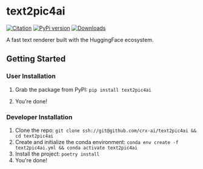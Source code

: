 # text2pic4ai
[![Citation](https://img.shields.io/badge/Citation-ACL-orange.svg)](https://gist.github.com/daemon/639de6fea584d7df1a62f04a2ea0cdad) [![PyPi version](https://badgen.net/pypi/v/daam?color=blue)](https://pypi.org/project/daam) [![Downloads](https://static.pepy.tech/badge/daam)](https://pepy.tech/project/daam)

A fast text renderer built with the HuggingFace ecosystem.

## Getting Started

### User Installation

1. Grab the package from PyPI: `pip install text2pic4ai`

2. You're done!

### Developer Installation

1. Clone the repo: `git clone ssh://git@github.com/crx-ai/text2pic4ai && cd text2pic4ai`
2. Create and initialize the conda environment: `conda env create -f text2pic4ai.yml && conda activate text2pic4ai`
3. Install the project: `poetry install`
4. You're done!
